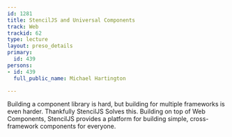 ```yaml
---
id: 1281
title: StencilJS and Universal Components
track: Web
trackid: 62
type: lecture
layout: preso_details
primary:
  id: 439
persons:
- id: 439
  full_public_name: Michael Hartington

---
```

Building a component library is hard, but building for multiple frameworks is even harder. Thankfully StencilJS Solves this. Building on top of Web Components, StencilJS provides a platform for building simple, cross-framework components for everyone.